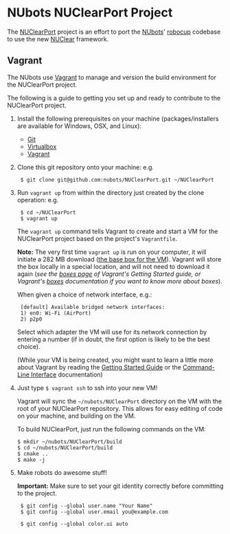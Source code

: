 NUbots NUClearPort Project
==========================

The [NUClearPort][] project is an effort to port the [NUbots][]' [robocup][] 
codebase to use the new [NUClear][] framework.

Vagrant
--------

The NUbots use [Vagrant][] to manage and version the build environment for the NUClearPort project.

The following is a guide to getting you set up and ready to contribute to the NUClearPort project.

1. Install the following prerequisites on your machine (packages/installers are available for Windows, OSX, and Linux):
	* [Git][]
	* [Virtualbox][]
	* [Vagrant][vagrant_download]

2. Clone this git repository onto your machine:
	e.g.

		$ git clone git@github.com:nubots/NUClearPort.git ~/NUClearPort


3. Run `vagrant up` from within the directory just created by the clone operation:
	e.g.

		$ cd ~/NUClearPort
		$ vagrant up

	The `vagrant up` command tells Vagrant to create and start a VM for the NUClearPort project 
	based on the project's `Vagrantfile`.

	**Note:** The very first time `vagrant up` is run on your computer, it will initiate
	a 282 MB download ([the base box for the VM][precise_32_box]).
	Vagrant will store the box locally in a special location, and will not need to download it again
	(_see the [boxes page][] of Vagrant's Getting Started guide, or Vagrant's [boxes][] documentation
	if you want to know more about boxes_).

	When given a choice of network interface, e.g.:

		[default] Available bridged network interfaces:
		1) en0: Wi-Fi (AirPort)
		2) p2p0

	Select which adapter the VM will use for its network connection by 
	entering a number (if in doubt, the first option is likely to be the best choice).

	(While your VM is being created, you might want to learn a little more about Vagrant by 
	reading the [Getting Started Guide][] or the [Command-Line Interface][] documentation)

4.  Just type `$ vagrant ssh` to ssh into your new VM!

	Vagrant will sync the `~/nubots/NUClearPort` directory on the VM with the root of your NUClearPort repository.
	This allows for easy editing of code on your machine, and building on the VM.

	To build NUClearPort, just run the following commands on the VM:
  
		$ mkdir ~/nubots/NUClearPort/build
		$ cd ~/nubots/NUClearPort/build
		$ cmake ..
		$ make -j

6. Make robots do awesome stuff!

	**Important:** Make sure to set your git identity correctly before committing to the project.
	
		$ git config --global user.name "Your Name"
		$ git config --global user.email you@example.com

		$ git config --global color.ui auto


[git]:                    http://git-scm.com/                                     "Git"
[NUClearPort]:            https://github.com/nubots/NUClearPort                   "NUClearPort Repository"
[NUbots]:                 http://nubots.net/                                      "NUbots"
[robocup]:                https://github.com/nubots/robocup                       "Robocup"
[NUClear]:                https://github.com/Fastcode/NUClear                     "NUClear"
[Vagrant]:                http://www.vagrantup.com/                               "Vagrant"
[Virtualbox]:             https://www.virtualbox.org/wiki/Downloads               "Virtualbox"
[vagrant_download]:       http://downloads.vagrantup.com/                         "Vagrant Download Page"
[precise_32_box]:         http://files.vagrantup.com/precise32.box                "Ubuntu 12.04 Box for Vagrant"
[Getting Started Guide]:  http://docs.vagrantup.com/v2/getting-started/index.html "Vagrant's Getting Started Guide"
[Command-Line Interface]: http://docs.vagrantup.com/v2/cli/index.html             "Vagrant Command-Line Interface Documentation"
[boxes page]:             http://docs.vagrantup.com/v2/getting-started/boxes.html "The Boxes section of Vagrant's Getting Started guide"
[boxes]:                  http://docs.vagrantup.com/v2/boxes.html                 "Vagrant's Boxes documentation"
